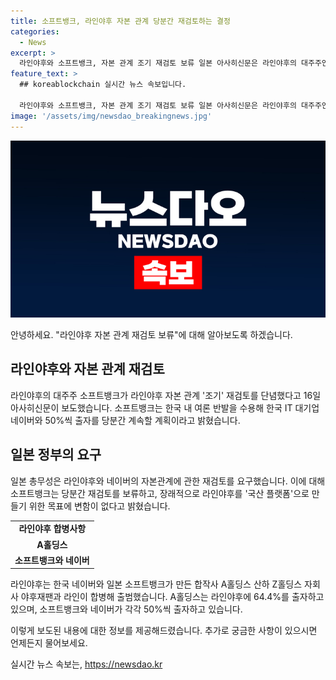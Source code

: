 ```yaml
---
title: 소프트뱅크, 라인야후 자본 관계 당분간 재검토하는 결정
categories:
  - News
excerpt: >
  라인야후와 소프트뱅크, 자본 관계 조기 재검토 보류 일본 아사히신문은 라인야후의 대주주인 소프트뱅크가 라인야후의 자본 관계 조기 재검토를 단념하고 장래적으로 라인야후를 국산 플랫폼으로 만들기 위해 나갈 방침에 변함이 없다고 보도했다. 한일 관계 불씨 될 수도 있다는 우려가 제기되고 있으며, 네이버와의 자본 관계 재검토가 외교적인 배려에 의해 작용되는 것으로도 전해졌다.
feature_text: >
  ## koreablockchain 실시간 뉴스 속보입니다.

  라인야후와 소프트뱅크, 자본 관계 조기 재검토 보류 일본 아사히신문은 라인야후의 대주주인 소프트뱅크가 라인야후의 자본 관계 조기 재검토를 단념하고 장래적으로 라인야후를 국산 플랫폼으로 만들기 위해 나갈 방침에 변함이 없다고 보도했다. 한일 관계 불씨 될 수도 있다는 우려가 제기되고 있으며, 네이버와의 자본 관계 재검토가 외교적인 배려에 의해 작용되는 것으로도 전해졌다.
image: '/assets/img/newsdao_breakingnews.jpg'
---
```


<p><img src="/assets/img/newsdao_breakingnews.jpg" alt="koreablockchain 속보" /></p>

<p>안녕하세요. "라인야후 자본 관계 재검토 보류"에 대해 알아보도록 하겠습니다.</p>

<h2 data-ke-size="size26">라인야후와 자본 관계 재검토</h2>

<p data-ke-size="size16">라인야후의 대주주 소프트뱅크가 라인야후 자본 관계 '조기' 재검토를 단념했다고 16일 아사히신문이 보도했습니다. 소프트뱅크는 한국 내 여론 반발을 수용해 한국 IT 대기업 네이버와 50%씩 출자를 당분간 계속할 계획이라고 밝혔습니다.</p>

<h2 data-ke-size="size26">일본 정부의 요구</h2>

<p data-ke-size="size16">일본 총무성은 라인야후와 네이버의 자본관계에 관한 재검토를 요구했습니다. 이에 대해 소프트뱅크는 당분간 재검토를 보류하고, 장래적으로 라인야후를 '국산 플랫폼'으로 만들기 위한 목표에 변함이 없다고 밝혔습니다.</p>

<table>
  <tr>
    <td style="text-align: center; height: 17px;"><b>라인야후 합병사항</b></td>
  </tr>
  <tr>
    <td style="text-align: center; height: 17px;"><b>A홀딩스</b></td>
  </tr>
  <tr>
    <td style="text-align: center; height: 17px;"><b>소프트뱅크와 네이버</b></td>
  </tr>
</table>

<p data-ke-size="size16">라인야후는 한국 네이버와 일본 소프트뱅크가 만든 합작사 A홀딩스 산하 Z홀딩스 자회사 야후재팬과 라인이 합병해 출범했습니다. A홀딩스는 라인야후에 64.4%를 출자하고 있으며, 소프트뱅크와 네이버가 각각 50%씩 출자하고 있습니다.</p>

<p>이렇게 보도된 내용에 대한 정보를 제공해드렸습니다. 추가로 궁금한 사항이 있으시면 언제든지 물어보세요.</p>
실시간 뉴스 속보는, <a href="https://newsdao.kr" rel="dofollow">https://newsdao.kr</a>


